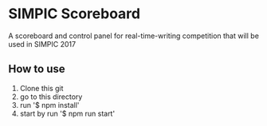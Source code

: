 # SIMPIC Scoreboard
A scoreboard and control panel for real-time-writing competition that will be used in SIMPIC 2017

## How to use
1. Clone this git
2. go to this directory
3. run '$ npm install'
4. start by run '$ npm run start'

